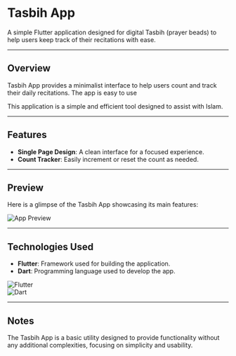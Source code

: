 # Tasbih App

A simple Flutter application designed for digital Tasbih (prayer beads) to help users keep track of their recitations with ease.

---

## **Overview**

Tasbih App provides a minimalist interface to help users count and track their daily recitations. The app is easy to use

This application is a simple and efficient tool designed to assist with Islam.

---

## **Features**

- **Single Page Design**: A clean interface for a focused experience.
- **Count Tracker**: Easily increment or reset the count as needed.

---

## **Preview**

Here is a glimpse of the Tasbih App showcasing its main features:  

![App Preview](https://raw.githubusercontent.com/moaz-abdeltawab92/Tasbih-app/master/115shots_so.png)

---

## **Technologies Used**

- **Flutter**: Framework used for building the application.
- **Dart**: Programming language used to develop the app.

![Flutter](https://img.shields.io/badge/Flutter-3.10.5-blue)  
![Dart](https://img.shields.io/badge/Dart-2.20-green)

---

## **Notes**

The Tasbih App is a basic utility designed to provide functionality without any additional complexities, focusing on simplicity and usability.

